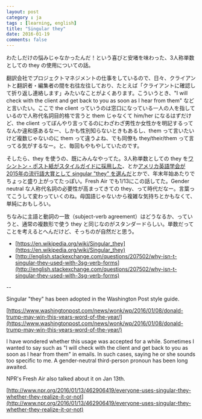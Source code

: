 ```yaml
---
layout: post
category : ja
tags : [learning, english]
title: "Singular they"
date: 2016-01-19
comments: false
---
```


わたしだけの悩みじゃなかったんだ！という喜びと安堵を味わった、3人称単数としての they の使用についての話。

翻訳会社でプロジェクトマネジメントの仕事をしているので、日々、クライアントと翻訳者・編集者の間を右往左往しており、たとえば「クライアントに確認して折り返し連絡します」みたいなことがよくあります。こういうとき、"I will check with the client and get back to you as soon as I hear from them" などと言いたい。ここで the client っていうのは窓口になっている一人の人を指しているので人称代名詞目的格で言うと them じゃなくて him/her になるはずだけど、the client ってぼんやり言ってるのにわざわざ男性か女性かを明記するってなんか違和感あるなー、しかも性別知らないときもあるし、them って言いたいけど複数じゃないのに them って違うよね、でも同僚も they/their/them って言ってる気がするなー。と、毎回もやもやしていたのです。

そしたら、they を使うの、既にみんなやってた。3人称単数としての they を[ワシントン・ポスト紙がスタイルガイドに採用した](https://www.washingtonpost.com/news/wonk/wp/2016/01/08/donald-trump-may-win-this-years-word-of-the-year/)、とか[アメリカ英語学会が2015年の流行語大賞として singular "they" を選んだ](http://www.americandialect.org/2015-word-of-the-year-is-singular-they)とかで、年末年始あたりでちょっと盛り上がってたっぽい。Fresh Air でも1/13にこの話してた。Gender neutral な人称代名詞の必要性が高まってきての they、って時代だなー。言葉ってこうして変わっていくのね。母国語じゃないから複雑な気持ちとかもなくて、単純におもしろい。

ちなみに主語と動詞の一致（subject-verb agreement）はどうなるか、っていうと、通常の複数形で使う they と同じなのがスタンダードらしい。単数だってことを考えるとへんだけど、そっちのが自然だと思う。

* [https://en.wikipedia.org/wiki/Singular_they](https://en.wikipedia.org/wiki/Singular_they)
* [http://english.stackexchange.com/questions/207502/why-isn-t-singular-they-used-with-3sg-verb-forms](http://english.stackexchange.com/questions/207502/why-isn-t-singular-they-used-with-3sg-verb-forms)

--

Singular "they" has been adopted in the Washington Post style guide.

[https://www.washingtonpost.com/news/wonk/wp/2016/01/08/donald-trump-may-win-this-years-word-of-the-year/](https://www.washingtonpost.com/news/wonk/wp/2016/01/08/donald-trump-may-win-this-years-word-of-the-year/)

I have wondered whether this usage was accepted for a while. Sometimes I wanted to say such as "I will check with the client and get back to you as soon as I hear from them" in emails. In such cases, saying he or she sounds too specific to me. A gender-neutral third-person pronoun has been long awaited.

NPR's Fresh Air also talked about it on Jan 13th.

[http://www.npr.org/2016/01/13/462906419/everyone-uses-singular-they-whether-they-realize-it-or-not](http://www.npr.org/2016/01/13/462906419/everyone-uses-singular-they-whether-they-realize-it-or-not)

